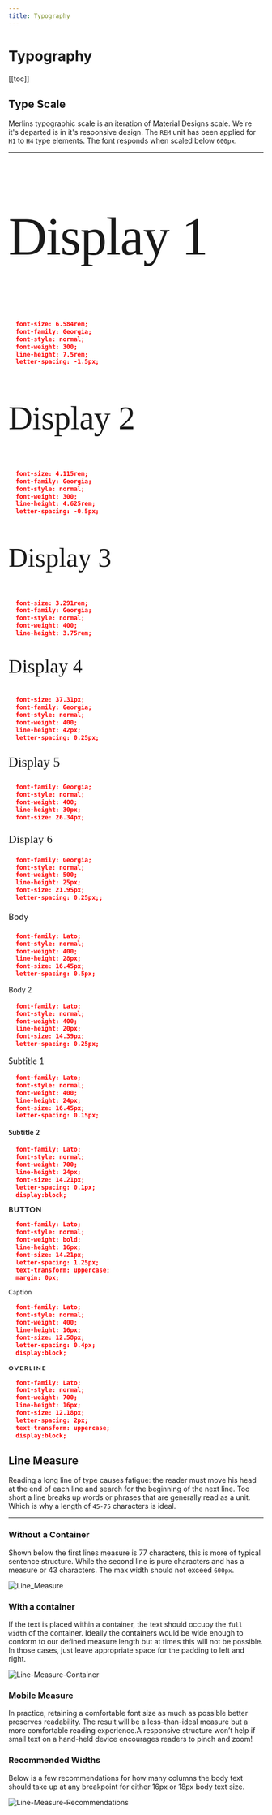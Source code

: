```yaml
---
title: Typography
---
```

<style>
html {
  font-size: 12px;
  background-color: bisque;
}
.accent {
  color:blue;
}
.margin-bot {
  padding-bottom:16px;
}
@media (min-width: 600px) {
  html {
    font-size: 16px;
    background-color: white;
  }
}

.container {
  max-width: 900px;
  margin: auto;
}

.display1 {
  font-size: 6.584rem;
  font-family: Georgia;
  font-style: normal;
  font-weight: 300;
  line-height: 7.5rem;
  letter-spacing: -1.5px;
}
.display2 {
  font-size: 4.115rem;
  font-family: Georgia;
  font-style: normal;
  font-weight: 300;
  line-height: 4.625rem;
  letter-spacing: -0.5px;
}
.display3 {
  font-size: 3.291rem;
  font-family: Georgia;
  font-style: normal;
  font-weight: 400;
  line-height: 3.75rem;
}
.display4 {
  font-size: 37.31px;
  font-family: Georgia;
  font-style: normal;
  font-weight: 400;
  line-height: 42px;
  letter-spacing: 0.25px;
}
.display5 {
  font-family: Georgia;
  font-style: normal;
  font-weight: 400;
  line-height: 30px;
  font-size: 26.34px;
}
.display6 {
  font-family: Georgia;
  font-style: normal;
  font-weight: 500;
  line-height: 25px;
  font-size: 21.95px;
  letter-spacing: 0.25px;
}

.ml-p {
  font-family: Lato;
  font-style: normal;
  font-weight: 400;
  line-height: 28px;
  font-size: 16.45px;
  letter-spacing: 0.5px;
}

.ml-body {
  font-family: Lato;
  font-style: normal;
  font-weight: 400;
  line-height: 28px;
  font-size: 16.45px;
  letter-spacing: 0.5px;
}

.ml-body2 {
  font-family: Lato;
  font-style: normal;
  font-weight: 400;
  line-height: 20px;
  font-size: 14.39px;
  letter-spacing: 0.25px;
}

.ml-subtitle {
  font-family: Lato;
  font-style: normal;
  font-weight: 400;
  line-height: 24px;
  font-size: 16.45px;
  letter-spacing: 0.15px;
  margin: 0px;
  display:block;
}

.ml-subtitle2 {
  font-family: Lato;
  font-style: normal;
  font-weight: bold;
  line-height: 24px;
  font-size: 14.21px;
  letter-spacing: 0.1px;
  display:block;
}

.ml-button {
  font-family: Lato;
  font-style: normal;
  font-weight: bold;
  line-height: 16px;
  font-size: 14.21px;
  letter-spacing: 1.25px;
  text-transform: uppercase;
  margin: 0px;
}

.ml-caption {
  font-family: Lato;
  font-style: normal;
  font-weight: 400;
  line-height: 16px;
  font-size: 12.58px;
  letter-spacing: 0.4px;
  display:block;
}

.ml-overline {
  font-family: Lato;
  font-style: normal;
  font-weight: 700;
  line-height: 16px;
  font-size: 12.18px;
  letter-spacing: 2px;
  text-transform: uppercase;
  display:block;
}

</style>

# Typography

[[toc]]

## Type Scale

Merlins typographic scale is an iteration of Material Designs scale. We're it's departed is in it's responsive design. The `REM` unit has been applied for `H1` to `H4` type elements. The font responds when scaled below `600px`.

- - -

<p class='display1'>Display 1</p>

```json
  font-size: 6.584rem;
  font-family: Georgia;
  font-style: normal;
  font-weight: 300;
  line-height: 7.5rem;
  letter-spacing: -1.5px;
```

<p class='display2'>Display 2</p>

```json
  font-size: 4.115rem;
  font-family: Georgia;
  font-style: normal;
  font-weight: 300;
  line-height: 4.625rem;
  letter-spacing: -0.5px;
```

<p class='display3'>Display 3 </p>

```json
  font-size: 3.291rem;
  font-family: Georgia;
  font-style: normal;
  font-weight: 400;
  line-height: 3.75rem;
```

<p class='display4'>Display 4</p>

```json
  font-size: 37.31px;
  font-family: Georgia;
  font-style: normal;
  font-weight: 400;
  line-height: 42px;
  letter-spacing: 0.25px;
```

<p class='display5'>Display 5</p>

```json
  font-family: Georgia;
  font-style: normal;
  font-weight: 400;
  line-height: 30px;
  font-size: 26.34px;
```

<p class='display6'>Display 6</p>

```json
  font-family: Georgia;
  font-style: normal;
  font-weight: 500;
  line-height: 25px;
  font-size: 21.95px;
  letter-spacing: 0.25px;;
```

<p class='ml-p'>Body</p>

```json
  font-family: Lato;
  font-style: normal;
  font-weight: 400;
  line-height: 28px;
  font-size: 16.45px;
  letter-spacing: 0.5px;
```

<p class="ml-body2">Body 2</p>

```json
  font-family: Lato;
  font-style: normal;
  font-weight: 400;
  line-height: 20px;
  font-size: 14.39px;
  letter-spacing: 0.25px;
```

<span class="ml-subtitle">
Subtitle 1
</span>

```json
  font-family: Lato;
  font-style: normal;
  font-weight: 400;
  line-height: 24px;
  font-size: 16.45px;
  letter-spacing: 0.15px;
```

<span class="ml-subtitle2">
Subtitle 2
</span>

```json
  font-family: Lato;
  font-style: normal;
  font-weight: 700;
  line-height: 24px;
  font-size: 14.21px;
  letter-spacing: 0.1px;
  display:block;
```

<p class='ml-button'> BUTTON </p>

```json
  font-family: Lato;
  font-style: normal;
  font-weight: bold;
  line-height: 16px;
  font-size: 14.21px;
  letter-spacing: 1.25px;
  text-transform: uppercase;
  margin: 0px;
```

<span class="ml-caption">
Caption
</span>

```json
  font-family: Lato;
  font-style: normal;
  font-weight: 400;
  line-height: 16px;
  font-size: 12.58px;
  letter-spacing: 0.4px;
  display:block;
```

<span class="ml-overline">Overline</span>

```json
  font-family: Lato;
  font-style: normal;
  font-weight: 700;
  line-height: 16px;
  font-size: 12.18px;
  letter-spacing: 2px;
  text-transform: uppercase;
  display:block;
```

## Line Measure

Reading a long line of type causes fatigue: the reader must move his head at the end of each line and search for the beginning of the next line. Too short a line breaks up words or phrases that are generally read as a unit. Which is why a length of  `45-75` characters is ideal.

- - -

### Without a Container

Shown below the first lines measure is 77 characters, this is more of typical sentence structure. While the second line is pure characters and has a measure or 43 characters. The max width should not exceed `600px`.

![Line_Measure](/images/screen-shot-2018-10-03-at-9.52.19-am.png)

### With a container

If the text is placed within a container, the text should occupy the `full width` of the container. Ideally the containers would be wide enough to conform to our defined measure length but at times this will not be possible. In those cases, just leave appropriate space for the padding to left and right.

![Line-Measure-Container](/images/screen-shot-2018-10-03-at-9.57.24-am.png)

### Mobile Measure

In practice, retaining a comfortable font size as much as possible better preserves readability. The result will be a less-than-ideal measure but a more comfortable reading experience.A responsive structure won’t help if small text on a hand-held device encourages readers to pinch and zoom!

### Recommended Widths

Below is a few recommendations for how many columns the body text should take up at any breakpoint for either 16px or 18px body text size.

![Line-Measure-Recommendations](/images/screen-shot-2018-10-03-at-9.58.57-am.png)
